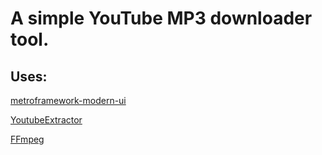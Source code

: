 # A simple YouTube MP3 downloader tool.

## Uses:
[metroframework-modern-ui](https://github.com/dennismagno/metroframework-modern-ui)

[YoutubeExtractor](https://github.com/flagbug/YoutubeExtractor)

[FFmpeg](https://www.ffmpeg.org/)
